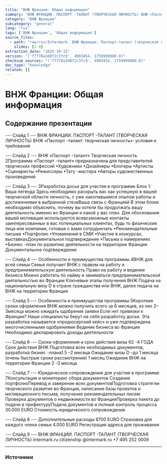 ```yaml
---
title: "ВНЖ Франции: Общая информация"
summary: "ВНЖ ФРАНЦИИ. ПАСПОРТ -ТАЛАНТ (ТВОРЧЕСКАЯ ЛИЧНОСТЬ) ВНЖ «Паспорт -талант: творческая личность»: условия и требования ВНЖ «Паспорт -талант»"
category: "ВНЖ Франции"
subcategory: "general"
lang: "rus"
tags: ['ВНЖ Франции', 'Общая информация']
source_files:
  - path: "raw/rus/Intermark. ВНЖ Франции. Паспорт-талант (творческая личность) RUS.pdf"
    slides: [1-9]
extraction_date: "2025-10-15"
version: "('f7f78a3d0f2c3fc9', 4903454, 1759999980.0)"
checksum_sources: "('f7f78a3d0f2c3fc9', 4903454, 1759999980.0)"
doc_type: "knowledge"
related: []
---
```


# ВНЖ Франции: Общая информация

## Содержание презентации

--- Слайд 1 ---
ВНЖ ФРАНЦИИ. ПАСПОРТ -ТАЛАНТ (ТВОРЧЕСКАЯ ЛИЧНОСТЬ)
ВНЖ «Паспорт -талант: творческая личность»: условия и требования

--- Слайд 2 ---
ВНЖ «Паспорт -талант» 
Творческая личность 
2Программа «Паспорт -талант» предназначена для 
представителей творческих профессий
•Художники
•Дизайнеры
•Блогеры
•Артисты
•Сценаристы
•Режиссеры
•Тату -мастера
•Авторы художественных произведений

--- Слайд 3 ---
3Разработка досье для участия в программе
Блок 1: Ваша легенда
Здесь необходимо раскрыть вас как успешную в вашей 
творческой области личность, с уже накопившимся опытом 
работы и достижениями в выбранной стезеВаша связь с Францией 
В этом блоке необходимо объяснить, почему вы хотели бы продолжать 
вашу деятельность именно во Франции и какой у вас план. 
Для обоснования вашей мотивации используются всевозможные контакты 
заинтересованных в вас потенциальных клиентах, будь то физические 
лица или компании, готовые с вами сотрудничать
•Рекомендательные письма 
•Портфолио 
•Упоминания в СМИ 
•Участие в конкурсах, выставкахДокументальное подтверждение
•Письма о намерениях 
•Бизнес -план по развитию деятельности на территории Франции Документальное подтверждение

--- Слайд 4 ---
Особенности 
и преимущества программы
4ВНЖ для всей семьи
Семья получает ВНЖ с правом на работу 
и предпринимательскую деятельность
Право на работу и ведение бизнеса
Можно работать по найму и заниматься предпринимательской деятельностью во Франции
Ключевые этапы получения ВНЖ
Подача на национальную визу D в стране гражданства или ВНЖ, далее подача на ВНЖ на территории Франции

--- Слайд 5 ---
Особенности 
и преимущества программы
5Короткие сроки оформления
ВНЖ можно получить всего за 6 месяцев, 
из них 2–3месяца можно ожидать одобрения заявки
Если нет привязки к Франции? 
Наши специалисты берут на себя разработку досье. Эта разработка называется «продюсерский кейс» 
и уже подтверждена многочисленными одобрениями
Ведение бизнеса во Франции
Необходимо декларировать доходы 
деятельности

--- Слайд 6 ---
Сроки оформления
и срок действия визы
62 -4 ГОДА
Срок действия ВНЖ
Подготовка всех необходимых документов, 
разработка бизнес -плана1.5 –2 месяца
Ожидание визы D –до 1 месяца (очень быстрые сроки 
рассмотрения) 1 месяц
Ожидание ВНЖ на территории Франции 2 -3 месяца

--- Слайд 7 ---
Юридическое сопровождение 
для участия в программе
7Консультация и мониторинг сбора документов
Создание портфолиоПеревод и заверение всех документовПодготовка стратегии творческого развития во 
Франции, написание базы проектов и мотивационного 
письма, получение рекомендательных писем
Проверка документов о недвижимости во ФранцииПроверка пакета до подачи в префектуруПодача документов и полный контроль процесса 30.000 EURO
Стоимость юридического сопровождения

--- Слайд 8 ---
Дополнительные 
расходы
8700 EURO
Страховка для каждого члена семьи
4.000 EURO
Регистрация адреса для проживания

--- Слайд 9 ---
ВНЖ ФРАНЦИИ. ПАСПОРТ -ТАЛАНТ (ТВОРЧЕСКАЯ ЛИЧНОСТЬ)
intermark.ru citizenship @intermark.ru +7 495 252 0009


---

### Источники
[^src1]: raw/Intermark. ВНЖ Франции. Паспорт-талант (творческая личность) RUS.pdf → слайды 1–9

